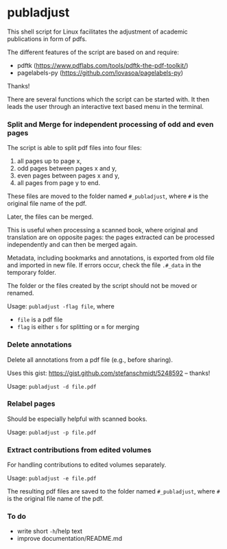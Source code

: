 # publadjust
This shell script for Linux facilitates the adjustment of academic publications in form of pdfs.

The different features of the script are based on and require:
* pdftk (https://www.pdflabs.com/tools/pdftk-the-pdf-toolkit/)
* pagelabels-py (https://github.com/lovasoa/pagelabels-py)

Thanks!

There are several functions which the script can be started with.
It then leads the user through an interactive text based menu in the terminal.

### Split and Merge for independent processing of odd and even pages

The script is able to split pdf files into four files:
1. all pages up to page x,
2. odd pages between pages x and y,
3. even pages between pages x and y,
4. all pages from page y to end.

These files are moved to the folder named `#_publadjust`, where `#` is the original file name of the pdf.

Later, the files can be merged.

This is useful when processing a scanned book, where original and translation are on opposite pages:
the pages extracted can be processed independently and can then be merged again.

Metadata, including bookmarks and annotations, is exported from old file and imported in new file.
If errors occur, check the file `.#_data` in the temporary folder.

The folder or the files created by the script should not be moved or renamed.

Usage: `publadjust -flag file`, where
- `file` is a pdf file
- `flag` is either `s` for splitting or `m` for merging

### Delete annotations
Delete all annotations from a pdf file (e.g., before sharing).

Uses this gist: https://gist.github.com/stefanschmidt/5248592 – thanks!

Usage: `publadjust -d file.pdf`

### Relabel pages
Should be especially helpful with scanned books.

Usage: `publadjust -p file.pdf`

### Extract contributions from edited volumes
For handling contributions to edited volumes separately.

Usage: `publadjust -e file.pdf`

The resulting pdf files are saved to the folder named `#_publadjust`, where `#` is the original file name of the pdf.

### To do

- write short `-h`/help text
- improve documentation/README.md
